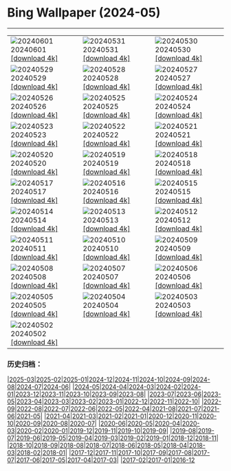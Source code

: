 # Bing Wallpaper (2024-05)
**************

<table><tr><td><img src="https://www.bing.com/th?id=OHR.PrideMonthSF_JA-JP2832342132_1920x1080.jpg" alt="20240601"> 20240601 <a href="https://www.bing.com/th?id=OHR.PrideMonthSF_JA-JP2832342132_UHD.jpg">[download 4k]</a></td><td><img src="https://www.bing.com/th?id=OHR.YorkshireDalesNP_JA-JP2753526222_1920x1080.jpg" alt="20240531"> 20240531 <a href="https://www.bing.com/th?id=OHR.YorkshireDalesNP_JA-JP2753526222_UHD.jpg">[download 4k]</a></td><td><img src="https://www.bing.com/th?id=OHR.Everglades90th_JA-JP3090725626_1920x1080.jpg" alt="20240530"> 20240530 <a href="https://www.bing.com/th?id=OHR.Everglades90th_JA-JP3090725626_UHD.jpg">[download 4k]</a></td></tr><tr><td><img src="https://www.bing.com/th?id=OHR.MullOtter_JA-JP2913567009_1920x1080.jpg" alt="20240529"> 20240529 <a href="https://www.bing.com/th?id=OHR.MullOtter_JA-JP2913567009_UHD.jpg">[download 4k]</a></td><td><img src="https://www.bing.com/th?id=OHR.MeteoraMonastery_JA-JP2717990749_1920x1080.jpg" alt="20240528"> 20240528 <a href="https://www.bing.com/th?id=OHR.MeteoraMonastery_JA-JP2717990749_UHD.jpg">[download 4k]</a></td><td><img src="https://www.bing.com/th?id=OHR.HedgehogMeadow_JA-JP0023153078_1920x1080.jpg" alt="20240527"> 20240527 <a href="https://www.bing.com/th?id=OHR.HedgehogMeadow_JA-JP0023153078_UHD.jpg">[download 4k]</a></td></tr><tr><td><img src="https://www.bing.com/th?id=OHR.MethowWildflowers_JA-JP2117575252_1920x1080.jpg" alt="20240526"> 20240526 <a href="https://www.bing.com/th?id=OHR.MethowWildflowers_JA-JP2117575252_UHD.jpg">[download 4k]</a></td><td><img src="https://www.bing.com/th?id=OHR.MoroccoBenhaddou_JA-JP1858999164_1920x1080.jpg" alt="20240525"> 20240525 <a href="https://www.bing.com/th?id=OHR.MoroccoBenhaddou_JA-JP1858999164_UHD.jpg">[download 4k]</a></td><td><img src="https://www.bing.com/th?id=OHR.OrdesaNationalPark_JA-JP1484731643_1920x1080.jpg" alt="20240524"> 20240524 <a href="https://www.bing.com/th?id=OHR.OrdesaNationalPark_JA-JP1484731643_UHD.jpg">[download 4k]</a></td></tr><tr><td><img src="https://www.bing.com/th?id=OHR.IndianStarTortoise_JA-JP1239891119_1920x1080.jpg" alt="20240523"> 20240523 <a href="https://www.bing.com/th?id=OHR.IndianStarTortoise_JA-JP1239891119_UHD.jpg">[download 4k]</a></td><td><img src="https://www.bing.com/th?id=OHR.SkyTree2024_JA-JP0993799568_1920x1080.jpg" alt="20240522"> 20240522 <a href="https://www.bing.com/th?id=OHR.SkyTree2024_JA-JP0993799568_UHD.jpg">[download 4k]</a></td><td><img src="https://www.bing.com/th?id=OHR.MalaysiaTea_JA-JP0806186041_1920x1080.jpg" alt="20240521"> 20240521 <a href="https://www.bing.com/th?id=OHR.MalaysiaTea_JA-JP0806186041_UHD.jpg">[download 4k]</a></td></tr><tr><td><img src="https://www.bing.com/th?id=OHR.HoneycombBee_JA-JP0520778035_1920x1080.jpg" alt="20240520"> 20240520 <a href="https://www.bing.com/th?id=OHR.HoneycombBee_JA-JP0520778035_UHD.jpg">[download 4k]</a></td><td><img src="https://www.bing.com/th?id=OHR.VernazzaItaly_JA-JP0110983802_1920x1080.jpg" alt="20240519"> 20240519 <a href="https://www.bing.com/th?id=OHR.VernazzaItaly_JA-JP0110983802_UHD.jpg">[download 4k]</a></td><td><img src="https://www.bing.com/th?id=OHR.Museum2024_JA-JP9828975611_1920x1080.jpg" alt="20240518"> 20240518 <a href="https://www.bing.com/th?id=OHR.Museum2024_JA-JP9828975611_UHD.jpg">[download 4k]</a></td></tr><tr><td><img src="https://www.bing.com/th?id=OHR.TarangireElephants_JA-JP9488936307_1920x1080.jpg" alt="20240517"> 20240517 <a href="https://www.bing.com/th?id=OHR.TarangireElephants_JA-JP9488936307_UHD.jpg">[download 4k]</a></td><td><img src="https://www.bing.com/th?id=OHR.DayOfLight_JA-JP1257596439_1920x1080.jpg" alt="20240516"> 20240516 <a href="https://www.bing.com/th?id=OHR.DayOfLight_JA-JP1257596439_UHD.jpg">[download 4k]</a></td><td><img src="https://www.bing.com/th?id=OHR.AoiMatsuri2024_JA-JP1018506374_1920x1080.jpg" alt="20240515"> 20240515 <a href="https://www.bing.com/th?id=OHR.AoiMatsuri2024_JA-JP1018506374_UHD.jpg">[download 4k]</a></td></tr><tr><td><img src="https://www.bing.com/th?id=OHR.CarlsbadNP_JA-JP0802484908_1920x1080.jpg" alt="20240514"> 20240514 <a href="https://www.bing.com/th?id=OHR.CarlsbadNP_JA-JP0802484908_UHD.jpg">[download 4k]</a></td><td><img src="https://www.bing.com/th?id=OHR.NamibiaCanyon_JA-JP0410618255_1920x1080.jpg" alt="20240513"> 20240513 <a href="https://www.bing.com/th?id=OHR.NamibiaCanyon_JA-JP0410618255_UHD.jpg">[download 4k]</a></td><td><img src="https://www.bing.com/th?id=OHR.GuanacoMother_JA-JP0047652462_1920x1080.jpg" alt="20240512"> 20240512 <a href="https://www.bing.com/th?id=OHR.GuanacoMother_JA-JP0047652462_UHD.jpg">[download 4k]</a></td></tr><tr><td><img src="https://www.bing.com/th?id=OHR.TexasIndigoBunting_JA-JP9651791616_1920x1080.jpg" alt="20240511"> 20240511 <a href="https://www.bing.com/th?id=OHR.TexasIndigoBunting_JA-JP9651791616_UHD.jpg">[download 4k]</a></td><td><img src="https://www.bing.com/th?id=OHR.MisoolRajaAmpat_JA-JP9378923555_1920x1080.jpg" alt="20240510"> 20240510 <a href="https://www.bing.com/th?id=OHR.MisoolRajaAmpat_JA-JP9378923555_UHD.jpg">[download 4k]</a></td><td><img src="https://www.bing.com/th?id=OHR.EmirganPark_JA-JP9127414605_1920x1080.jpg" alt="20240509"> 20240509 <a href="https://www.bing.com/th?id=OHR.EmirganPark_JA-JP9127414605_UHD.jpg">[download 4k]</a></td></tr><tr><td><img src="https://www.bing.com/th?id=OHR.PortMarseille_JA-JP8874439197_1920x1080.jpg" alt="20240508"> 20240508 <a href="https://www.bing.com/th?id=OHR.PortMarseille_JA-JP8874439197_UHD.jpg">[download 4k]</a></td><td><img src="https://www.bing.com/th?id=OHR.BlueCityIndia_JA-JP8642255541_1920x1080.jpg" alt="20240507"> 20240507 <a href="https://www.bing.com/th?id=OHR.BlueCityIndia_JA-JP8642255541_UHD.jpg">[download 4k]</a></td><td><img src="https://www.bing.com/th?id=OHR.TheRoachesPeakDistrict_JA-JP3004843172_1920x1080.jpg" alt="20240506"> 20240506 <a href="https://www.bing.com/th?id=OHR.TheRoachesPeakDistrict_JA-JP3004843172_UHD.jpg">[download 4k]</a></td></tr><tr><td><img src="https://www.bing.com/th?id=OHR.ChildrenDay2024_JA-JP8175282270_1920x1080.jpg" alt="20240505"> 20240505 <a href="https://www.bing.com/th?id=OHR.ChildrenDay2024_JA-JP8175282270_UHD.jpg">[download 4k]</a></td><td><img src="https://www.bing.com/th?id=OHR.JediMonastery_JA-JP7788266024_1920x1080.jpg" alt="20240504"> 20240504 <a href="https://www.bing.com/th?id=OHR.JediMonastery_JA-JP7788266024_UHD.jpg">[download 4k]</a></td><td><img src="https://www.bing.com/th?id=OHR.SonoranSpring_JA-JP1708087750_1920x1080.jpg" alt="20240503"> 20240503 <a href="https://www.bing.com/th?id=OHR.SonoranSpring_JA-JP1708087750_UHD.jpg">[download 4k]</a></td></tr><tr><td><img src="https://www.bing.com/th?id=OHR.CratersOfTheMoon_JA-JP5423756803_1920x1080.jpg" alt="20240502"> 20240502 <a href="https://www.bing.com/th?id=OHR.CratersOfTheMoon_JA-JP5423756803_UHD.jpg">[download 4k]</a></td><td></td><td></td></tr></table>

### 历史归档：

|[2025-03](/../2025-03/2025-03.md)|[2025-02](/../2025-02/2025-02.md)|[2025-01](/../2025-01/2025-01.md)|[2024-12](/../2024-12/2024-12.md)|[2024-11](/../2024-11/2024-11.md)|[2024-10](/../2024-10/2024-10.md)|[2024-09](/../2024-09/2024-09.md)|[2024-08](/../2024-08/2024-08.md)|[2024-07](/../2024-07/2024-07.md)|[2024-06](/../2024-06/2024-06.md)|
|[2024-05](/2024-05.md)|[2024-04](/../2024-04/2024-04.md)|[2024-03](/../2024-03/2024-03.md)|[2024-02](/../2024-02/2024-02.md)|[2024-01](/../2024-01/2024-01.md)|[2023-12](/../2023-12/2023-12.md)|[2023-11](/../2023-11/2023-11.md)|[2023-10](/../2023-10/2023-10.md)|[2023-09](/../2023-09/2023-09.md)|[2023-08](/../2023-08/2023-08.md)|
|[2023-07](/../2023-07/2023-07.md)|[2023-06](/../2023-06/2023-06.md)|[2023-05](/../2023-05/2023-05.md)|[2023-04](/../2023-04/2023-04.md)|[2023-03](/../2023-03/2023-03.md)|[2023-02](/../2023-02/2023-02.md)|[2023-01](/../2023-01/2023-01.md)|[2022-12](/../2022-12/2022-12.md)|[2022-11](/../2022-11/2022-11.md)|[2022-10](/../2022-10/2022-10.md)|
|[2022-09](/../2022-09/2022-09.md)|[2022-08](/../2022-08/2022-08.md)|[2022-07](/../2022-07/2022-07.md)|[2022-06](/../2022-06/2022-06.md)|[2022-05](/../2022-05/2022-05.md)|[2022-04](/../2022-04/2022-04.md)|[2021-08](/../2021-08/2021-08.md)|[2021-07](/../2021-07/2021-07.md)|[2021-06](/../2021-06/2021-06.md)|[2021-05](/../2021-05/2021-05.md)|
|[2021-04](/../2021-04/2021-04.md)|[2021-03](/../2021-03/2021-03.md)|[2021-02](/../2021-02/2021-02.md)|[2021-01](/../2021-01/2021-01.md)|[2020-12](/../2020-12/2020-12.md)|[2020-11](/../2020-11/2020-11.md)|[2020-10](/../2020-10/2020-10.md)|[2020-09](/../2020-09/2020-09.md)|[2020-08](/../2020-08/2020-08.md)|[2020-07](/../2020-07/2020-07.md)|
|[2020-06](/../2020-06/2020-06.md)|[2020-05](/../2020-05/2020-05.md)|[2020-04](/../2020-04/2020-04.md)|[2020-03](/../2020-03/2020-03.md)|[2020-02](/../2020-02/2020-02.md)|[2020-01](/../2020-01/2020-01.md)|[2019-12](/../2019-12/2019-12.md)|[2019-11](/../2019-11/2019-11.md)|[2019-10](/../2019-10/2019-10.md)|[2019-09](/../2019-09/2019-09.md)|
|[2019-08](/../2019-08/2019-08.md)|[2019-07](/../2019-07/2019-07.md)|[2019-06](/../2019-06/2019-06.md)|[2019-05](/../2019-05/2019-05.md)|[2019-04](/../2019-04/2019-04.md)|[2019-03](/../2019-03/2019-03.md)|[2019-02](/../2019-02/2019-02.md)|[2019-01](/../2019-01/2019-01.md)|[2018-12](/../2018-12/2018-12.md)|[2018-11](/../2018-11/2018-11.md)|
|[2018-10](/../2018-10/2018-10.md)|[2018-09](/../2018-09/2018-09.md)|[2018-08](/../2018-08/2018-08.md)|[2018-07](/../2018-07/2018-07.md)|[2018-06](/../2018-06/2018-06.md)|[2018-05](/../2018-05/2018-05.md)|[2018-04](/../2018-04/2018-04.md)|[2018-03](/../2018-03/2018-03.md)|[2018-02](/../2018-02/2018-02.md)|[2018-01](/../2018-01/2018-01.md)|
|[2017-12](/../2017-12/2017-12.md)|[2017-11](/../2017-11/2017-11.md)|[2017-10](/../2017-10/2017-10.md)|[2017-09](/../2017-09/2017-09.md)|[2017-08](/../2017-08/2017-08.md)|[2017-07](/../2017-07/2017-07.md)|[2017-06](/../2017-06/2017-06.md)|[2017-05](/../2017-05/2017-05.md)|[2017-04](/../2017-04/2017-04.md)|[2017-03](/../2017-03/2017-03.md)|
|[2017-02](/../2017-02/2017-02.md)|[2017-01](/../2017-01/2017-01.md)|[2016-12](/../2016-12/2016-12.md)